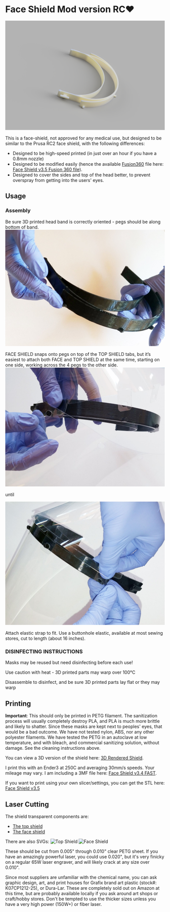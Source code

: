 # Face Shield Mod version RC♥

![Face Shield v3.5](img/rendered_shield_small.png?raw=true)

This is a face-shield, not approved for any medical use, but designed
to be similar to the Prusa RC2 face shield, with the following differences:

 - Designed to be high-speed printed (in just over an hour if you have a 0.8mm nozzle)
 - Designed to be modified easily (hence the available [Fusion360](https://www.autodesk.ca/en/products/fusion-360/overview) file
   here: [Face Shield v3.5 Fusion 360 file](https://github.com/armyofevilrobots/printable_shield/blob/master/shield_toggle_wide_v3.5.f3d?raw=true)).
 - Designed to cover the sides and top of the head better, to prevent overspray from
   getting into the users' eyes.

## Usage

### Assembly

Be sure 3D printed head band is correctly oriented - pegs should be along bottom of band.
![Pegs are on the bottom](img/pegs_down.jpg?raw=true)

FACE SHIELD snaps onto pegs on top of the TOP  SHIELD tabs, but it’s easiest to attach both FACE  and TOP SHIELD at the same time, starting on one side,  working across the 4 pegs to the other side.
![Install starting on one side, and working across](img/pegs_in_order.jpg?raw=true)

until

![You get to the end](img/pegs_finish.jpg?raw=true)

Attach elastic strap to fit. Use a buttonhole elastic, available at most sewing stores, cut to length (about 16 inches).

### DISINFECTING INSTRUCTIONS

Masks may be reused but need disinfecting before each use!

Use caution with heat - 3D printed parts  may warp over 100°C

Disassemble to disinfect, and be sure 3D printed parts lay flat or they may warp

## Printing

**Important**: This should only be printed in PETG filament. The sanitization process will usually
completely destroy PLA, and PLA is much more brittle and likely to shatter. Since these masks are kept
next to peoples' eyes, that would be a bad outcome. We have not tested nylon, ABS, nor any other
polyester filaments. We have tested the PETG in an autoclave at low temperature, and with
bleach, and commercial sanitizing solution, without damage. See the cleaning instructions above.

You can view a 3D version of the shield here: [3D Rendered Shield](shield_toggle_wide_v3.5.stl).

I print this with an Ender3 at 250C and averaging 30mm/s speeds. Your mileage may vary. I
am including a 3MF file here: [Face Shield v3.4 FAST](shield_toggle_wide_v3.4_FAST.3mf).

If you want to print using your own slicer/settings, you can get the STL here: [Face Shield v3.5](https://github.com/armyofevilrobots/printable_shield/raw/master/shield_toggle_wide_v3.5.stl)

## Laser Cutting

The shield transparent components are:

 - [The top shield](lasercut_files/TOPSHIELD_wide.pdf)
 - [The face shield](lasercut_files/FACESHIELD_wide.pdf)

There are also SVGs:
![Top Shield](https://raw.github.com/armyofevilrobots/printable_shield/master/lasercut_files/TOPSHIELD_wide.svg?sanitize=true)
![Face Shield](https://raw.github.com/armyofevilrobots/printable_shield/master/lasercut_files/FACESHIELD_wide.svg?sanitize=true)

These should be cut from 0.005" through 0.010" clear PETG sheet. If you have an amazingly powerful laser, you could use 0.020", but it's very 
finicky on a regular 65W laser engraver, and will likely crack at any size over 0.010".

Since most suppliers are unfamiliar with the chemical name, you can ask graphic design, art, and print houses for Grafix brand art plastic (stock#: K07CP1212-25), or Dura-Lar. These are completely sold out on Amazon at this time, but are probably available locally if you ask around art shops or craft/hobby stores. Don't be tempted to use the thicker sizes unless you have a very high power (150W+) or fiber laser.
